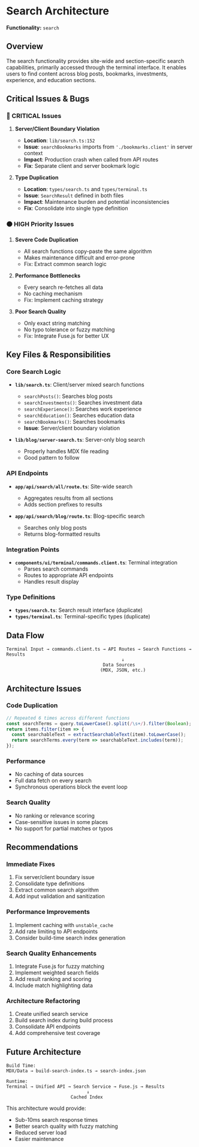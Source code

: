 # Search Architecture

**Functionality:** `search`

## Overview

The search functionality provides site-wide and section-specific search capabilities, primarily accessed through the terminal interface. It enables users to find content across blog posts, bookmarks, investments, experience, and education sections.

## Critical Issues & Bugs

### 🔴 CRITICAL Issues

1. **Server/Client Boundary Violation**
   - **Location**: `lib/search.ts:152`
   - **Issue**: `searchBookmarks` imports from `'./bookmarks.client'` in server context
   - **Impact**: Production crash when called from API routes
   - **Fix**: Separate client and server bookmark logic

2. **Type Duplication**
   - **Location**: `types/search.ts` and `types/terminal.ts`
   - **Issue**: `SearchResult` defined in both files
   - **Impact**: Maintenance burden and potential inconsistencies
   - **Fix**: Consolidate into single type definition

### 🟠 HIGH Priority Issues

1. **Severe Code Duplication**
   - All search functions copy-paste the same algorithm
   - Makes maintenance difficult and error-prone
   - Fix: Extract common search logic

2. **Performance Bottlenecks**
   - Every search re-fetches all data
   - No caching mechanism
   - Fix: Implement caching strategy

3. **Poor Search Quality**
   - Only exact string matching
   - No typo tolerance or fuzzy matching
   - Fix: Integrate Fuse.js for better UX

## Key Files & Responsibilities

### Core Search Logic

- **`lib/search.ts`**: Client/server mixed search functions
  - `searchPosts()`: Searches blog posts
  - `searchInvestments()`: Searches investment data
  - `searchExperience()`: Searches work experience
  - `searchEducation()`: Searches education data
  - `searchBookmarks()`: Searches bookmarks
  - **Issue**: Server/client boundary violation

- **`lib/blog/server-search.ts`**: Server-only blog search
  - Properly handles MDX file reading
  - Good pattern to follow

### API Endpoints

- **`app/api/search/all/route.ts`**: Site-wide search
  - Aggregates results from all sections
  - Adds section prefixes to results
  
- **`app/api/search/blog/route.ts`**: Blog-specific search
  - Searches only blog posts
  - Returns blog-formatted results

### Integration Points

- **`components/ui/terminal/commands.client.ts`**: Terminal integration
  - Parses search commands
  - Routes to appropriate API endpoints
  - Handles result display

### Type Definitions

- **`types/search.ts`**: Search result interface (duplicate)
- **`types/terminal.ts`**: Terminal-specific types (duplicate)

## Data Flow

```
Terminal Input → commands.client.ts → API Routes → Search Functions → Results
                                           ↓
                                    Data Sources
                                   (MDX, JSON, etc.)
```

## Architecture Issues

### Code Duplication

```typescript
// Repeated 6 times across different functions
const searchTerms = query.toLowerCase().split(/\s+/).filter(Boolean);
return items.filter(item => {
  const searchableText = extractSearchableText(item).toLowerCase();
  return searchTerms.every(term => searchableText.includes(term));
});
```

### Performance

- No caching of data sources
- Full data fetch on every search
- Synchronous operations block the event loop

### Search Quality

- No ranking or relevance scoring
- Case-sensitive issues in some places
- No support for partial matches or typos

## Recommendations

### Immediate Fixes

1. Fix server/client boundary issue
2. Consolidate type definitions
3. Extract common search algorithm
4. Add input validation and sanitization

### Performance Improvements

1. Implement caching with `unstable_cache`
2. Add rate limiting to API endpoints
3. Consider build-time search index generation

### Search Quality Enhancements

1. Integrate Fuse.js for fuzzy matching
2. Implement weighted search fields
3. Add result ranking and scoring
4. Include match highlighting data

### Architecture Refactoring

1. Create unified search service
2. Build search index during build process
3. Consolidate API endpoints
4. Add comprehensive test coverage

## Future Architecture

```
Build Time:
MDX/Data → build-search-index.ts → search-index.json

Runtime:
Terminal → Unified API → Search Service → Fuse.js → Results
                              ↓
                        Cached Index
```

This architecture would provide:

- Sub-10ms search response times
- Better search quality with fuzzy matching
- Reduced server load
- Easier maintenance
